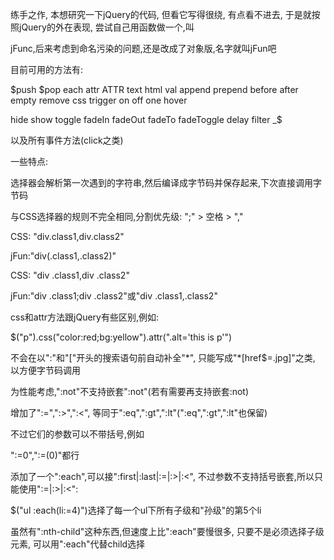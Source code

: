 练手之作, 本想研究一下jQuery的代码, 但看它写得很绕, 有点看不进去, 于是就按照jQuery的外在表现, 尝试自己用函数做一个,叫

jFunc,后来考虑到命名污染的问题,还是改成了对象版,名字就叫jFun吧

目前可用的方法有:

$push $pop each attr ATTR text html val append prepend before after empty remove css trigger on off one hover 

hide show toggle fadeIn fadeOut fadeTo fadeToggle delay filter _$ 

以及所有事件方法(click之类)


一些特点:

选择器会解析第一次遇到的字符串,然后编译成字节码并保存起来,下次直接调用字节码

与CSS选择器的规则不完全相同,分割优先级: ";" > 空格 > ","

CSS: "div.class1,div.class2"

jFun:"div(.class1,.class2)"


CSS: "div .class1,div .class2"

jFun:"div .class1;div .class2"或"div .class1,.class2"


css和attr方法跟jQuery有些区别,例如:

$("p").css("color:red;bg:yellow").attr(".alt='this is p'")



不会在以":"和"["开头的搜索语句前自动补全"\*", 只能写成"\*[href$=.jpg]"之类, 以方便字节码调用

为性能考虑,":not"不支持嵌套":not"(若有需要再支持嵌套:not)

增加了":=",":>",":<", 等同于":eq",":gt",":lt"(":eq",":gt",":lt"也保留)

不过它们的参数可以不带括号,例如

":=0",":=(0)"都行

添加了一个":each",可以接":first|:last|:=|:>|:<", 不过参数不支持括号嵌套,所以只能使用":=|:>|:<":

$("ul :each(li:=4)")选择了每一个ul下所有子级和"孙级"的第5个li

虽然有":nth-child"这种东西,但速度上比":each"要慢很多, 只要不是必须选择子级元素, 可以用":each"代替child选择


